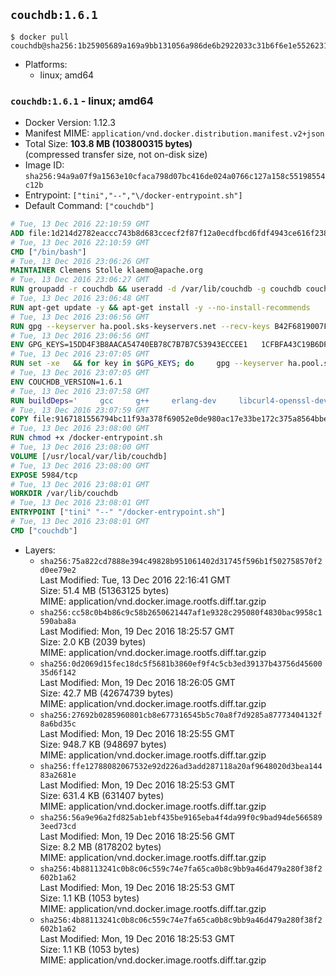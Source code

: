## `couchdb:1.6.1`

```console
$ docker pull couchdb@sha256:1b25905689a169a9bb131056a986de6b2922033c31b6f6e1e5526231f1e168b9
```

-	Platforms:
	-	linux; amd64

### `couchdb:1.6.1` - linux; amd64

-	Docker Version: 1.12.3
-	Manifest MIME: `application/vnd.docker.distribution.manifest.v2+json`
-	Total Size: **103.8 MB (103800315 bytes)**  
	(compressed transfer size, not on-disk size)
-	Image ID: `sha256:94a9a07f9a1563e10cfaca798d07bc416de024a0766c127a158c55198554c12b`
-	Entrypoint: `["tini","--","\/docker-entrypoint.sh"]`
-	Default Command: `["couchdb"]`

```dockerfile
# Tue, 13 Dec 2016 22:10:59 GMT
ADD file:1d214d2782eaccc743b8d683ccecf2f87f12a0ecdfbcd6fdf4943ce616f23870 in / 
# Tue, 13 Dec 2016 22:10:59 GMT
CMD ["/bin/bash"]
# Tue, 13 Dec 2016 23:06:26 GMT
MAINTAINER Clemens Stolle klaemo@apache.org
# Tue, 13 Dec 2016 23:06:27 GMT
RUN groupadd -r couchdb && useradd -d /var/lib/couchdb -g couchdb couchdb
# Tue, 13 Dec 2016 23:06:48 GMT
RUN apt-get update -y && apt-get install -y --no-install-recommends     ca-certificates     curl     erlang-nox     libicu52     libmozjs185-1.0     libnspr4     libnspr4-0d   && rm -rf /var/lib/apt/lists/*
# Tue, 13 Dec 2016 23:06:56 GMT
RUN gpg --keyserver ha.pool.sks-keyservers.net --recv-keys B42F6819007F00F88E364FD4036A9C25BF357DD4   && curl -o /usr/local/bin/gosu -fSL "https://github.com/tianon/gosu/releases/download/1.7/gosu-$(dpkg --print-architecture)"   && curl -o /usr/local/bin/gosu.asc -fSL "https://github.com/tianon/gosu/releases/download/1.7/gosu-$(dpkg --print-architecture).asc"   && gpg --verify /usr/local/bin/gosu.asc   && rm /usr/local/bin/gosu.asc   && chmod +x /usr/local/bin/gosu   && gpg --keyserver ha.pool.sks-keyservers.net --recv-keys 6380DC428747F6C393FEACA59A84159D7001A4E5   && curl -o /usr/local/bin/tini -fSL "https://github.com/krallin/tini/releases/download/v0.9.0/tini"   && curl -o /usr/local/bin/tini.asc -fSL "https://github.com/krallin/tini/releases/download/v0.9.0/tini.asc"   && gpg --verify /usr/local/bin/tini.asc   && rm /usr/local/bin/tini.asc   && chmod +x /usr/local/bin/tini
# Tue, 13 Dec 2016 23:06:56 GMT
ENV GPG_KEYS=15DD4F3B8AACA54740EB78C7B7B7C53943ECCEE1   1CFBFA43C19B6DF4A0CA3934669C02FFDF3CEBA3   25BBBAC113C1BFD5AA594A4C9F96B92930380381   4BFCA2B99BADC6F9F105BEC9C5E32E2D6B065BFB   5D680346FAA3E51B29DBCB681015F68F9DA248BC   7BCCEB868313DDA925DF1805ECA5BCB7BB9656B0   C3F4DFAEAD621E1C94523AEEC376457E61D50B88   D2B17F9DA23C0A10991AF2E3D9EE01E47852AEE4   E0AF0A194D55C84E4A19A801CDB0C0F904F4EE9B
# Tue, 13 Dec 2016 23:07:05 GMT
RUN set -xe   && for key in $GPG_KEYS; do     gpg --keyserver ha.pool.sks-keyservers.net --recv-keys "$key";   done
# Tue, 13 Dec 2016 23:07:05 GMT
ENV COUCHDB_VERSION=1.6.1
# Tue, 13 Dec 2016 23:07:58 GMT
RUN buildDeps='     gcc     g++     erlang-dev     libcurl4-openssl-dev     libicu-dev     libmozjs185-dev     libnspr4-dev     make   '   && apt-get update && apt-get install -y --no-install-recommends $buildDeps   && curl -fSL http://apache.osuosl.org/couchdb/source/$COUCHDB_VERSION/apache-couchdb-$COUCHDB_VERSION.tar.gz -o couchdb.tar.gz   && curl -fSL https://www.apache.org/dist/couchdb/source/$COUCHDB_VERSION/apache-couchdb-$COUCHDB_VERSION.tar.gz.asc -o couchdb.tar.gz.asc   && gpg --verify couchdb.tar.gz.asc   && mkdir -p /usr/src/couchdb   && tar -xzf couchdb.tar.gz -C /usr/src/couchdb --strip-components=1   && cd /usr/src/couchdb   && ./configure --with-js-lib=/usr/lib --with-js-include=/usr/include/mozjs   && make && make install   && apt-get purge -y --auto-remove $buildDeps   && rm -rf /var/lib/apt/lists/* /usr/src/couchdb /couchdb.tar.gz*   && chown -R couchdb:couchdb     /usr/local/lib/couchdb /usr/local/etc/couchdb     /usr/local/var/lib/couchdb /usr/local/var/log/couchdb /usr/local/var/run/couchdb   && chmod -R g+rw     /usr/local/lib/couchdb /usr/local/etc/couchdb     /usr/local/var/lib/couchdb /usr/local/var/log/couchdb /usr/local/var/run/couchdb   && mkdir -p /var/lib/couchdb   && sed -e 's/^bind_address = .*$/bind_address = 0.0.0.0/' -i /usr/local/etc/couchdb/default.ini   && sed -e 's!/usr/local/var/log/couchdb/couch.log$!/dev/null!' -i /usr/local/etc/couchdb/default.ini
# Tue, 13 Dec 2016 23:07:59 GMT
COPY file:9167181556794bc11f93a378f69052e0de980ac17e33be172c375a8564bbe89a in / 
# Tue, 13 Dec 2016 23:08:00 GMT
RUN chmod +x /docker-entrypoint.sh
# Tue, 13 Dec 2016 23:08:00 GMT
VOLUME [/usr/local/var/lib/couchdb]
# Tue, 13 Dec 2016 23:08:00 GMT
EXPOSE 5984/tcp
# Tue, 13 Dec 2016 23:08:01 GMT
WORKDIR /var/lib/couchdb
# Tue, 13 Dec 2016 23:08:01 GMT
ENTRYPOINT ["tini" "--" "/docker-entrypoint.sh"]
# Tue, 13 Dec 2016 23:08:01 GMT
CMD ["couchdb"]
```

-	Layers:
	-	`sha256:75a822cd7888e394c49828b951061402d31745f596b1f502758570f2d0ee79e2`  
		Last Modified: Tue, 13 Dec 2016 22:16:41 GMT  
		Size: 51.4 MB (51363125 bytes)  
		MIME: application/vnd.docker.image.rootfs.diff.tar.gzip
	-	`sha256:cc58c0b4b86c9c58b2650621447af1e9328c295080f4830bac9958c1590aba8a`  
		Last Modified: Mon, 19 Dec 2016 18:25:57 GMT  
		Size: 2.0 KB (2039 bytes)  
		MIME: application/vnd.docker.image.rootfs.diff.tar.gzip
	-	`sha256:0d2069d15fec18dc5f5681b3860ef9f4c5cb3ed39137b43756d4560035d6f142`  
		Last Modified: Mon, 19 Dec 2016 18:26:05 GMT  
		Size: 42.7 MB (42674739 bytes)  
		MIME: application/vnd.docker.image.rootfs.diff.tar.gzip
	-	`sha256:27692b0285960801cb8e677316545b5c70a8f7d9285a87773404132f8a6bd35c`  
		Last Modified: Mon, 19 Dec 2016 18:25:55 GMT  
		Size: 948.7 KB (948697 bytes)  
		MIME: application/vnd.docker.image.rootfs.diff.tar.gzip
	-	`sha256:ffe12788082067532e92d226ad3add287118a20af9648020d3bea14483a2681e`  
		Last Modified: Mon, 19 Dec 2016 18:25:53 GMT  
		Size: 631.4 KB (631407 bytes)  
		MIME: application/vnd.docker.image.rootfs.diff.tar.gzip
	-	`sha256:56a9e96a2fd825ab1ebf435be9165eba4f4da99f0c9bad94de5665893eed73cd`  
		Last Modified: Mon, 19 Dec 2016 18:25:56 GMT  
		Size: 8.2 MB (8178202 bytes)  
		MIME: application/vnd.docker.image.rootfs.diff.tar.gzip
	-	`sha256:4b88113241c0b8c06c559c74e7fa65ca0b8c9bb9a46d479a280f38f2602b1a62`  
		Last Modified: Mon, 19 Dec 2016 18:25:53 GMT  
		Size: 1.1 KB (1053 bytes)  
		MIME: application/vnd.docker.image.rootfs.diff.tar.gzip
	-	`sha256:4b88113241c0b8c06c559c74e7fa65ca0b8c9bb9a46d479a280f38f2602b1a62`  
		Last Modified: Mon, 19 Dec 2016 18:25:53 GMT  
		Size: 1.1 KB (1053 bytes)  
		MIME: application/vnd.docker.image.rootfs.diff.tar.gzip
